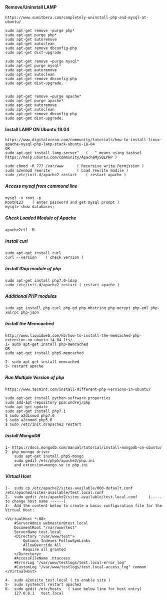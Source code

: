 #### Remove/Uninstall LAMP

	https://www.sumitbera.com/completely-uninstall-php-and-mysql-at-ubuntu/
	
	sudo apt-get remove –purge php*
	sudo apt-get purge php*
	sudo apt-get autoremove
	sudo apt-get autoclean
	sudo apt-get remove dbconfig-php
	sudo apt-get dist-upgrade

	sudo apt-get remove –purge mysql*
	sudo apt-get purge mysql*
	sudo apt-get autoremove
	sudo apt-get autoclean
	sudo apt-get remove dbconfig-php
	sudo apt-get dist-upgrade.
	
	
	sudo apt-get remove –purge apache*
	sudo apt-get purge apache*
	sudo apt-get autoremove
	sudo apt-get autoclean
	sudo apt-get remove dbconfig-php
	sudo apt-get dist-upgrade.

#### Install LAMP ON Ubuntu 18.04

	https://www.digitalocean.com/community/tutorials/how-to-install-linux-apache-mysql-php-lamp-stack-ubuntu-18-04
	OR
	sudo apt-get install lamp-server^	(	^ means using tasksel	https://help.ubuntu.com/community/ApacheMySQLPHP )

	sudo chmod -R 777 /var/www		( Recursive write Permission )	
	sudo a2enmod rewrite			( Load rewrite modile )
	sudo /etc/init.d/apache2 restart	( restart apache )

##### Access mysql from commond line
	mysql -u root -p
	Root@123	( enter password and get mysql prompt )
	mysql> show databases;	

##### Check Loaded Module of Apache

	apache2ctl -M

##### Install curl

	sudo apt-get install curl
	curl --version    ( check version )

##### Install lDap module of php
	
	sudo apt-get install php7.0-ldap
	sudo /etc/init.d/apache2 restart ( restart apache )


##### Additional PHP modules

	sudo apt install php-curl php-gd php-mbstring php-mcrypt php-xml php-xmlrpc php-json

##### Install the Memcached

	http://www.liquidweb.com/kb/how-to-install-the-memcached-php-extension-on-ubuntu-14-04-lts/
	1- sudo apt-get install php-memcached
	OR
	sudo apt-get install php5-memcached

	2- sudo apt-get install memcached
	3- restart apache


##### Run Multiple Version of php

	https://www.tecmint.com/install-different-php-versions-in-ubuntu/
	
	sudo apt-get install python-software-properties
	sudo add-apt-repository ppa:ondrej/php
	sudo apt-get update
	sudo apt-get install php7.1
	$ sudo a2dismod php7.0
	$ sudo a2enmod php5.6
	$ sudo /etc/init.d/apache2 restart

##### Install MongoDB

	1- https://docs.mongodb.com/manual/tutorial/install-mongodb-on-ubuntu/
	2- php monngo driver
		sudo apt-get install php5-mongo
		sudo gedit /etc/php5/apache2/php.ini
		and extension=mongo.so in php.ini


##### Virtual Host
	1-  sudo cp /etc/apache2/sites-available/000-default.conf /etc/apache2/sites-available/test.local.conf
	2-  sudo gedit /etc/apache2/sites-available/test.local.conf 	(----- to change host name ------)
	3-  Add the content below to create a basic configuration file for the Virtual Host:

	<VirtualHost *:80>
		#ServerAdmin webmaster@test.local
		DocumentRoot "/var/www/test"
		ServerName test.local
		<Directory "/var/www/test">
			Options Indexes FollowSymLinks
			AllowOverride All
			Require all granted
		</Directory>
		#AccessFileName .htaccess
		#ErrorLog "/var/www/testlogs/test.local-error_log"
		#CustomLog "/var/www/testlogs/test.local-access_log" common
	</VirtualHost>

	4-  sudo a2ensite test.local ( to enable site )
	5-  sudo systemctl restart apache2
	6-  sudo gedit /etc/hosts 	( save below line for host entry)
		127.0.0.1	test.local
	


